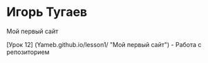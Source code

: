 # Игорь Тугаев
Мой первый сайт


[Урок 12] (Yameb.github.io/lesson1/ "Мой первый сайт") - Работа с репозиторием
